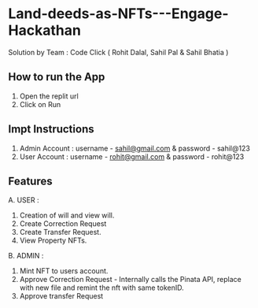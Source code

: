 # Land-deeds-as-NFTs---Engage-Hackathan
Solution by Team : Code Click ( Rohit Dalal, Sahil Pal & Sahil Bhatia )


## How to run the App
1. Open the replit url
2. Click on Run

## Impt Instructions
1. Admin Account : username - sahil@gmail.com & password - sahil@123
2. User Account : username - rohit@gmail.com  & password - rohit@123

## Features
A. USER :
  1. Creation of will and view will.
  2. Create Correction Request 
  3. Create Transfer Request.
  4. View Property NFTs.
 
B. ADMIN :
  1. Mint NFT to users account.
  2. Approve Correction Request - Internally calls the Pinata API, replace with new file and remint the nft with same tokenID.
  3. Approve transfer Request 
  
